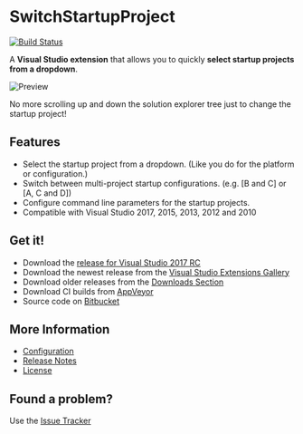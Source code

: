 # SwitchStartupProject

[![Build Status](https://ci.appveyor.com/api/projects/status/2a8oggluwv5p1i1v?svg=true)](https://ci.appveyor.com/project/thirteen/switchstartupproject)

A **Visual Studio extension** that allows you to quickly **select startup projects from a dropdown**.

![Preview](https://bytebucket.org/thirteen/switchstartupproject/raw/tip/SwitchStartupProject/Resources/preview.png)

No more scrolling up and down the solution explorer tree just to change the startup project!

## Features

* Select the startup project from a dropdown. (Like you do for the platform or configuration.)
* Switch between multi-project startup configurations. (e.g. [B and C] or [A, C and D])
* Configure command line parameters for the startup projects.
* Compatible with Visual Studio 2017, 2015, 2013, 2012 and 2010

## Get it!

* Download the [release for Visual Studio 2017 RC](https://visualstudiogallery.msdn.microsoft.com/9bbd5b32-6df8-4ae6-8a53-bcdd472c07ee)
* Download the newest release from the [Visual Studio Extensions Gallery](https://visualstudiogallery.msdn.microsoft.com/f4e1be8c-b2dd-4dec-b273-dd88f8818571)
* Download older releases from the [Downloads Section](https://bitbucket.org/thirteen/switchstartupproject/downloads)
* Download CI builds from [AppVeyor](https://ci.appveyor.com/project/thirteen/switchstartupproject)
* Source code on [Bitbucket](https://bitbucket.org/thirteen/switchstartupproject/src)

## More Information
* [Configuration](https://bitbucket.org/thirteen/switchstartupproject/src/tip/Configuration.md)
* [Release Notes](https://bitbucket.org/thirteen/switchstartupproject/src/tip/ReleaseNotes.md)
* [License](https://bitbucket.org/thirteen/switchstartupproject/src/tip/LICENSE.md)

## Found a problem?

Use the [Issue Tracker](https://bitbucket.org/thirteen/switchstartupproject/issues?status=new&status=open)
